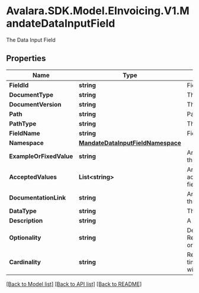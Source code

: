 # Avalara.SDK.Model.EInvoicing.V1.MandateDataInputField
The Data Input Field

## Properties

Name | Type | Description | Notes
------------ | ------------- | ------------- | -------------
**FieldId** | **string** | Field ID | [optional] 
**DocumentType** | **string** | The document type | [optional] 
**DocumentVersion** | **string** | The document version | [optional] 
**Path** | **string** | Path to this field | [optional] 
**PathType** | **string** | The type of path | [optional] 
**FieldName** | **string** | Field name | [optional] 
**Namespace** | [**MandateDataInputFieldNamespace**](MandateDataInputFieldNamespace.md) |  | [optional] 
**ExampleOrFixedValue** | **string** | An example of the content for this field | [optional] 
**AcceptedValues** | **List&lt;string&gt;** | An Array representing the acceptable values for this field | [optional] 
**DocumentationLink** | **string** | An example of the content for this field | [optional] 
**DataType** | **string** | The data type of this field. | [optional] 
**Description** | **string** | A description of this field | [optional] 
**Optionality** | **string** | Determines if the field if Required/Conditional/Optional or not required. | [optional] 
**Cardinality** | **string** | Represents the number of times an element can appear within the document | [optional] 

[[Back to Model list]](../../../README.md#documentation-for-models) [[Back to API list]](../../../README.md#documentation-for-api-endpoints) [[Back to README]](../../../README.md)

